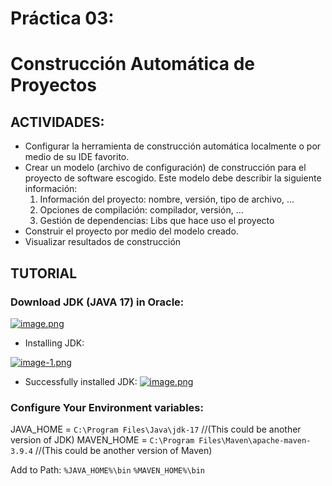 # Práctica 03:
# **Construcción Automática de Proyectos**

## ACTIVIDADES:
* Configurar la herramienta de construcción automática localmente o por medio de su IDE favorito.
* Crear un modelo (archivo de configuración) de construcción para el proyecto de software escogido. Este modelo debe describir la siguiente información:
  1. Información del proyecto: nombre, versión, tipo de archivo, ...
  2. Opciones de compilación: compilador, versión, ...
  3. Gestión de dependencias: Libs que hace uso el proyecto
* Construir el proyecto por medio del modelo creado.
* Visualizar resultados de construcción

## TUTORIAL
### Download JDK (JAVA 17) in Oracle:
[![image.png](https://i.postimg.cc/C5RvfkVc/image.png)](https://postimg.cc/PvkbgLJD)

* Installing JDK:

[![image-1.png](https://i.postimg.cc/SKKtpwv0/image-1.png)](https://postimg.cc/SnwG6t4V)

* Successfully installed JDK:
[![image.png](https://i.postimg.cc/TPyq0GsP/image.png)](https://postimg.cc/nsJDc8p8)

### Configure Your Environment variables:
JAVA_HOME = `C:\Program Files\Java\jdk-17` //(This could be another version of JDK)
MAVEN_HOME = `C:\Program Files\Maven\apache-maven-3.9.4` //(This could be another version of Maven)

Add to Path:
`%JAVA_HOME%\bin`
`%MAVEN_HOME%\bin`
